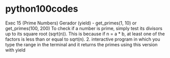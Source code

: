 # python100codes
Exec 15 (Prime Numbers) Gerador (yield) - get_primes(1, 10) or get_primes(100, 200)
To check if a number is prime, simply test its divisors up to its square root (sqrt(n)).
This is because if n = a * b, at least one of the factors is less than or equal to sqrt(n).
2. interactive program in which you type the range in the terminal and it returns the primes using this version with yield
